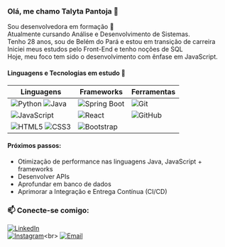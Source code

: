 ### Olá, me chamo Talyta Pantoja 👋

Sou desenvolvedora em formação 🌱<br>
Atualmente cursando Análise e Desenvolvimento de Sistemas.  
Tenho 28 anos, sou de Belém do Pará e estou em transição de carreira  
Iniciei meus estudos pelo Front-End e tenho noções de SQL<br>
Hoje, meu foco tem sido o desenvolvimento com ênfase em JavaScript.

#### Linguagens e Tecnologias em estudo 🚀

| Linguagens | Frameworks | Ferramentas |
|------------|--------------------------|-------------|
| ![Python](https://img.shields.io/badge/Python-3776AB?logo=python&logoColor=white) ![Java](https://img.shields.io/badge/Java-ED8B00?logo=openjdk&logoColor=white)  | ![Spring Boot](https://img.shields.io/badge/Spring_Boot-6DB33F?logo=springboot&logoColor=white) | ![Git](https://img.shields.io/badge/Git-F05032?logo=git&logoColor=white) |  |
| ![JavaScript](https://img.shields.io/badge/JavaScript-F7DF1E?logo=javascript&logoColor=black) | ![React](https://img.shields.io/badge/React-61DAFB?logo=react&logoColor=black) | ![GitHub](https://img.shields.io/badge/GitHub-181717?logo=github&logoColor=white) |  |
| ![HTML5](https://img.shields.io/badge/HTML5-E34F26?logo=html5&logoColor=white) ![CSS3](https://img.shields.io/badge/CSS3-1572B6?logo=css3&logoColor=white) | ![Bootstrap](https://img.shields.io/badge/Bootstrap-7952B3?logo=bootstrap&logoColor=white) |

#### Próximos passos: 
- Otimização de performance nas linguagens Java, JavaScript + frameworks
- Desenvolver APIs
- Aprofundar em banco de dados
- Aprimorar a Integração e Entrega Contínua (CI/CD)

### 📫 **Conecte-se comigo**:
[![LinkedIn](https://img.shields.io/badge/LinkedIn-Talyta_Fonseca-0077B5?logo=linkedin)](https://www.linkedin.com/in/talyta-fonseca-25b5b7119/)<br>
[![Instagram](https://img.shields.io/badge/Instagram-@talytadaniella_-E4405F?logo=instagram)](https://www.instagram.com/talytadaniella_)<br>
[![Email](https://img.shields.io/badge/Email-talytadaniella16@gmail.com-D14836?logo=gmail)](mailto:talytadaniella16@gmail.com)


